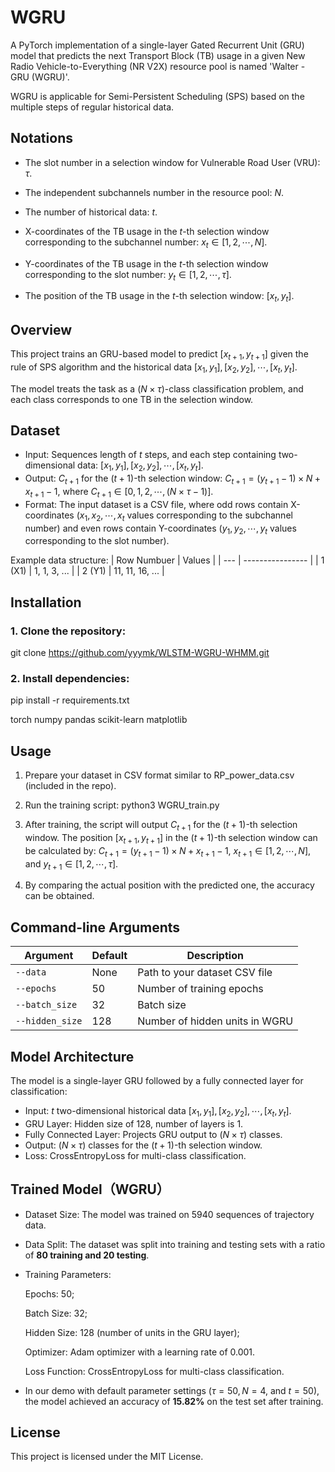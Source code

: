 # WGRU
A PyTorch implementation of a single-layer Gated Recurrent Unit (GRU) model that predicts the next Transport Block (TB) usage in a given New Radio Vehicle-to-Everything (NR V2X) resource pool is named 'Walter - GRU (WGRU)'. 

WGRU is applicable for Semi-Persistent Scheduling (SPS) based on the multiple steps of  regular historical data.

## Notations

- The slot number in a selection window for Vulnerable Road User (VRU): $\tau$.


- The independent subchannels number in the resource pool: $N$.


- The number of historical data: $t$.


- X-coordinates of the TB usage in the $t$-th selection window corresponding to the subchannel number: $x_t\in[1,2,\cdots,N]$.


- Y-coordinates of the TB usage in the $t$-th selection window corresponding to the slot number: $y_t\in[1,2,\cdots,\tau]$.


- The position of the TB usage in the $t$-th selection window: $[x_{t}, y_{t}]$.


## Overview
This project trains an GRU-based model to predict $[x_{t+1}, y_{t+1}]$ given the rule of SPS algorithm and the historical data $[x_{1}, y_{1}],[x_{2}, y_{2}],\cdots,[x_{t}, y_{t}]$. 

The model treats the task as a $(N\times\tau)$-class classification problem, and each class corresponds to one TB in the selection window. 

## Dataset

- Input: Sequences length of $t$ steps, and each step containing two-dimensional data: $[x_{1}, y_{1}],[x_{2}, y_{2}],\cdots,[x_{t}, y_{t}]$.
- Output: $C_{t+1}$ for the $(t+1)$-th selection window: $C_{t+1}=(y_{t+1}-1)\times N+x_{t+1}-1$, where $C_{t+1}\in[0,1,2,\cdots,(N\times\tau-1)]$.
- Format: The input dataset is a CSV file, where odd rows contain X-coordinates ($x_1, x_2,\cdots,x_t$ values corresponding to the subchannel number) and even rows contain Y-coordinates ($y_1,y_2,\cdots,y_t$ values corresponding to the  slot number).
  

Example data structure:
| Row Numbuer | Values           |
| --- | ---------------- |
| 1 (X1)  | 1, 1, 3, ...      |
| 2 (Y1)  | 11, 11, 16, ...   |

## Installation

### 1. Clone the repository:
git clone https://github.com/yyymk/WLSTM-WGRU-WHMM.git

### 2. Install dependencies:
pip install -r requirements.txt

torch
numpy
pandas
scikit-learn
matplotlib

## Usage
1. Prepare your dataset in CSV format similar to RP_power_data.csv (included in the repo).

2. Run the training script:
   python3 WGRU_train.py

3. After training, the script will output $C_{t+1}$ for the $(t+1)$-th selection window. The position $[x_{t+1}, y_{t+1}]$ in the $(t+1)$-th selection window can be calculated by: $C_{t+1}=(y_{t+1}-1)\times N+x_{t+1}-1$, $x_{t+1}\in[1,2,\cdots,N]$, and $y_{t+1}\in[1,2,\cdots,\tau]$.
   
4. By comparing the actual position with the predicted one, the accuracy can be obtained.

## Command-line Arguments
| Argument        | Default | Description                    |
| --------------- | ------- | ------------------------------ |
| `--data`        | None    | Path to your dataset CSV file  |
| `--epochs`      | 50      | Number of training epochs      |
| `--batch_size`  | 32      | Batch size                     |
| `--hidden_size` | 128     | Number of hidden units in WGRU |

## Model Architecture
The model is a single-layer GRU followed by a fully connected layer for classification:

- Input: $t$ two-dimensional historical data $[x_{1}, y_{1}],[x_{2}, y_{2}],\cdots,[x_{t}, y_{t}]$.
- GRU Layer: Hidden size of $128$, number of layers is $1$.
- Fully Connected Layer: Projects GRU output to $(N\times\tau)$ classes.
- Output: $(N\times\tau)$ classes for the $(t+1)$-th selection window.
- Loss: CrossEntropyLoss for multi-class classification.

## Trained Model（WGRU）
- Dataset Size: The model was trained on $5940$ sequences of trajectory data.
- Data Split: The dataset was split into training and testing sets with a ratio of **$80%$ training and $20%$ testing**.
- Training Parameters:

    Epochs: $50$;

    Batch Size: $32$;

    Hidden Size: $128$ (number of units in the GRU layer);

    Optimizer: Adam optimizer with a learning rate of $0.001$.

    Loss Function: CrossEntropyLoss for multi-class classification.

- In our demo with default parameter settings ($\tau=50, N=4$, and $t=50$), the model achieved an accuracy of **15.82%** on the test set after training.

## License
This project is licensed under the MIT License.

